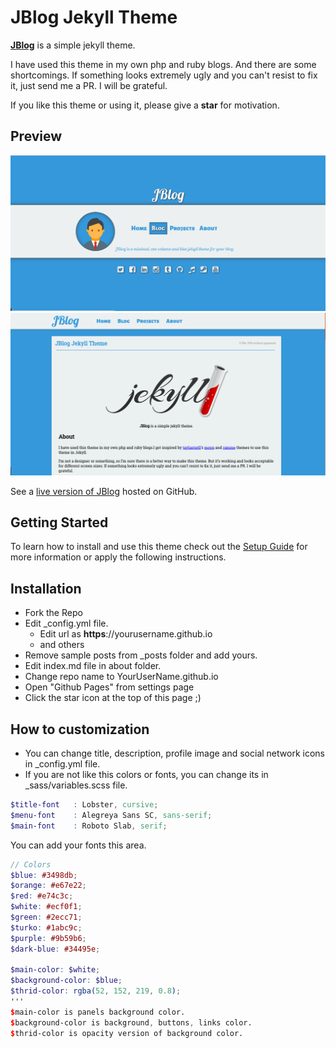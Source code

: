 # JBlog Jekyll Theme

**[JBlog](http://alperenbozkurt.net/JBlog)** is a simple jekyll theme.

I have used this theme in my own php and ruby blogs. And there are some shortcomings. If something looks extremely ugly and you can't resist to fix it, just send me a PR. I will be grateful.

If you like this theme or using it, please give a **star** for motivation.

## Preview

![Home Page](/assets/img/screenshot-home.png)    
![Post Page](/assets/img/screenshot-post.png)

See a [live version of JBlog](http://alperenbozkurt.net/JBlog) hosted on GitHub.

## Getting Started

To learn how to install and use this theme check out the [Setup Guide](http://alperenbozkurt.net/JBlog/JBlog-theme/) for more information or apply the following instructions.

## Installation

- Fork the Repo
- Edit _config.yml file.
	- Edit url as **https**://yourusername.github.io
	- and others
- Remove sample posts from _posts folder and add yours.
- Edit index.md file in about folder.
- Change repo name to YourUserName.github.io
- Open "Github Pages" from settings page
- Click the star icon at the top of this page ;)


## How to customization

- You can change title, description, profile image and social network icons in _config.yml file.
- If you are not like this colors or fonts, you can change its in _sass/variables.scss file.
```scss
$title-font   : Lobster, cursive;
$menu-font    : Alegreya Sans SC, sans-serif;
$main-font    : Roboto Slab, serif;
```
You can add your fonts this area.
```scss
// Colors
$blue: #3498db;
$orange: #e67e22;
$red: #e74c3c;
$white: #ecf0f1;
$green: #2ecc71;
$turko: #1abc9c;
$purple: #9b59b6;
$dark-blue: #34495e;

$main-color: $white;
$background-color: $blue;
$thrid-color: rgba(52, 152, 219, 0.8);
'''
$main-color is panels background color.
$background-color is background, buttons, links color.
$thrid-color is opacity version of background color.

